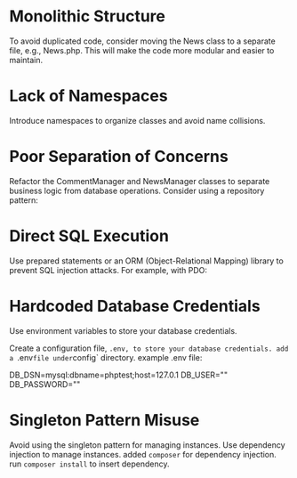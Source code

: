 
# Monolithic Structure

To avoid duplicated code, consider moving the News class to a separate file, e.g., 
News.php. This will make the code more modular and easier to maintain.

# Lack of Namespaces

Introduce namespaces to organize classes and avoid name collisions.

# Poor Separation of Concerns
Refactor the CommentManager and NewsManager classes to separate business logic from database operations. Consider using a repository pattern:


# Direct SQL Execution
Use prepared statements or an ORM (Object-Relational Mapping) library to prevent SQL injection attacks. For example, with PDO:


# Hardcoded Database Credentials

Use environment variables to store your database credentials.

Create a configuration file, `.env, to store your database credentials.
add a `.env` file under `config` directory. 
example .env file:

DB_DSN=mysql:dbname=phptest;host=127.0.1
DB_USER=""
DB_PASSWORD=""

# Singleton Pattern Misuse

Avoid using the singleton pattern for managing instances.
Use dependency injection to manage instances. added `composer` for dependency injection.
run `composer install` to insert dependency.